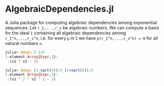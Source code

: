 # AlgebraicDependencies.jl

A Julia package for computing algebraic dependencies among exponential sequences. Let `r_1,...,r_s` be algebraic numbers. We can compute a basis for the ideal `I` containing all algebraic dependencies among `r_1^n,...,r_s^n`, i.e. for every `p` in `I` we have `p(r_1^n,...,r_s^n) = 0` for all natural numbers `n`.

```julia
julia> @deps 2 1/2
1-element Array{Expr,1}:
 :(v1 * v2 - 1)

julia> @deps (1-sqrt(5))/2 (1+sqrt(5))/2
1-element Array{Expr,1}:
 :(v1 ^ 2 * v2 ^ 2 - 1)
```
